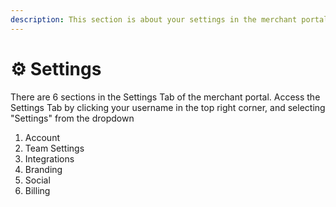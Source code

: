 ```yaml
---
description: This section is about your settings in the merchant portal
---
```


# ⚙ Settings

There are 6 sections in the Settings Tab of the merchant portal. Access the Settings Tab by clicking your username in the top right corner, and selecting "Settings" from the dropdown

1. Account
2. Team Settings
3. Integrations
4. Branding
5. Social
6. Billing
